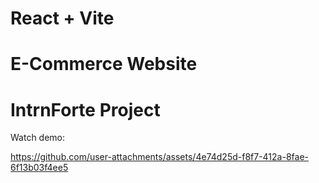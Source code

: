 # React + Vite
# E-Commerce Website
# IntrnForte Project

Watch demo: 

https://github.com/user-attachments/assets/4e74d25d-f8f7-412a-8fae-6f13b03f4ee5

